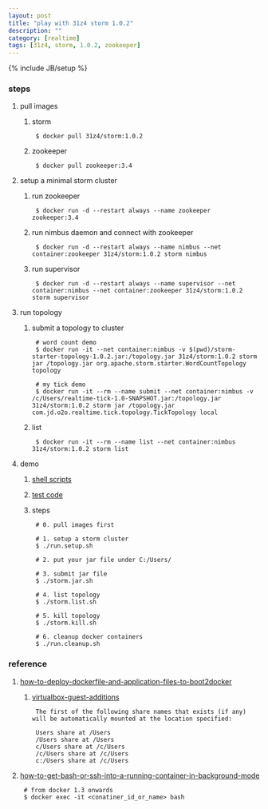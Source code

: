 ```yaml
---
layout: post
title: "play with 31z4 storm 1.0.2"
description: ""
category: [realtime]
tags: [31z4, storm, 1.0.2, zookeeper]
---
```

{% include JB/setup %}


### steps

1. pull images

    1. storm

            $ docker pull 31z4/storm:1.0.2

    1. zookeeper

            $ docker pull zookeeper:3.4


1. setup a minimal storm cluster

    1. run zookeeper

            $ docker run -d --restart always --name zookeeper zookeeper:3.4

    1. run nimbus daemon and connect with zookeeper

            $ docker run -d --restart always --name nimbus --net container:zookeeper 31z4/storm:1.0.2 storm nimbus

    1. run supervisor

            $ docker run -d --restart always --name supervisor --net container:nimbus --net container:zookeeper 31z4/storm:1.0.2 storm supervisor

1. run topology

    1. submit a topology to cluster

            # word count demo
            $ docker run -it --net container:nimbus -v $(pwd)/storm-starter-topology-1.0.2.jar:/topology.jar 31z4/storm:1.0.2 storm jar /topology.jar org.apache.storm.starter.WordCountTopology topology

            # my tick demo
            $ docker run -it --rm --name submit --net container:nimbus -v /c/Users/realtime-tick-1.0-SNAPSHOT.jar:/topology.jar 31z4/storm:1.0.2 storm jar /topology.jar com.jd.o2o.realtime.tick.topology.TickTopology local

    1. list

            $ docker run -it --rm --name list --net container:nimbus 31z4/storm:1.0.2 storm list

1. demo

    1. [shell scripts](https://github.com/gree2/hobby/tree/master/storm/31z4)

    1. [test code](https://github.com/gree2/realtime-tick)

    1. steps

            # 0. pull images first

            # 1. setup a storm cluster
            $ ./run.setup.sh

            # 2. put your jar file under C:/Users/

            # 3. submit jar file
            $ ./storm.jar.sh

            # 4. list topology
            $ ./storm.list.sh

            # 5. kill topology
            $ ./storm.kill.sh

            # 6. cleanup docker containers
            $ ./run.cleanup.sh

### reference

1. [how-to-deploy-dockerfile-and-application-files-to-boot2docker](http://stackoverflow.com/questions/24196956/how-to-deploy-dockerfile-and-application-files-to-boot2docker)

    1. [virtualbox-guest-additions](https://github.com/boot2docker/boot2docker#virtualbox-guest-additions)

            The first of the following share names that exists (if any) will be automatically mounted at the location specified:

            Users share at /Users
            /Users share at /Users
            c/Users share at /c/Users
            /c/Users share at /c/Users
            c:/Users share at /c/Users

1. [how-to-get-bash-or-ssh-into-a-running-container-in-background-mode](http://askubuntu.com/questions/505506/how-to-get-bash-or-ssh-into-a-running-container-in-background-mode)

        # from docker 1.3 onwards
        $ docker exec -it <conatiner_id_or_name> bash
